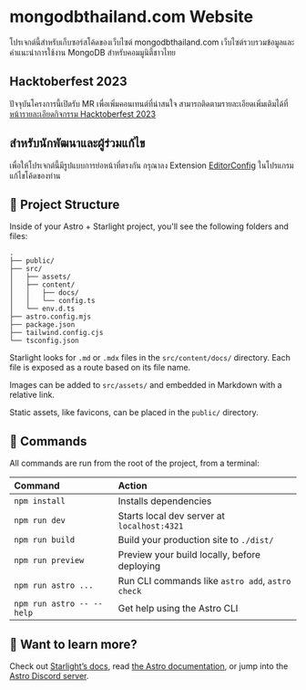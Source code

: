 # mongodbthailand.com Website

โปรเจกต์นี้สำหรับเก็บซอร์สโค้ดของเว็บไซต์ mongodbthailand.com เว็บไซต์รวบรวมข้อมูลและคำแนะนำการใช้งาน MongoDB
สำหรับคอมมูนิตี้ชาวไทย

## Hacktoberfest 2023

ปัจจุบันโครงการนี้เปิดรับ MR เพื่อเพิ่มคอนเทนต์ที่น่าสนใจ สามารถติดตามรายละเอียดเพิ่มเติมได้ที่
[หน้ารายละเอียดกิจกรรม Hacktoberfest 2023](https://mongodbthailand.com/hacktoberfest-2023)

## สำหรับนักพัฒนาและผู้ร่วมแก้ไข

เพื่อให้โปรเจกต์นี้มีรูปแบบการย่อหน้าที่ตรงกัน กรุณาลง Extension [EditorConfig](https://marketplace.visualstudio.com/items?itemName=EditorConfig.EditorConfig) ในโปรแกรมแก้ไขโค้ดของท่าน

## 🚀 Project Structure

Inside of your Astro + Starlight project, you'll see the following folders and files:

```
.
├── public/
├── src/
│   ├── assets/
│   ├── content/
│   │   ├── docs/
│   │   └── config.ts
│   └── env.d.ts
├── astro.config.mjs
├── package.json
├── tailwind.config.cjs
└── tsconfig.json
```

Starlight looks for `.md` or `.mdx` files in the `src/content/docs/` directory. Each file is exposed as a route based on its file name.

Images can be added to `src/assets/` and embedded in Markdown with a relative link.

Static assets, like favicons, can be placed in the `public/` directory.

## 🧞 Commands

All commands are run from the root of the project, from a terminal:

| Command                   | Action                                           |
| :------------------------ | :----------------------------------------------- |
| `npm install`             | Installs dependencies                            |
| `npm run dev`             | Starts local dev server at `localhost:4321`      |
| `npm run build`           | Build your production site to `./dist/`          |
| `npm run preview`         | Preview your build locally, before deploying     |
| `npm run astro ...`       | Run CLI commands like `astro add`, `astro check` |
| `npm run astro -- --help` | Get help using the Astro CLI                     |

## 👀 Want to learn more?

Check out [Starlight’s docs](https://starlight.astro.build/), read [the Astro documentation](https://docs.astro.build), or jump into the [Astro Discord server](https://astro.build/chat).
